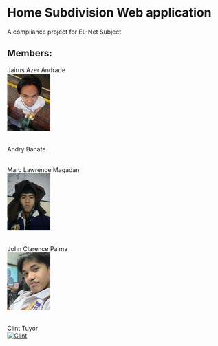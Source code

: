 # Home Subdivision Web application

A compliance project for EL-Net Subject

## Members:
Jairus Azer Andrade<br>
<a href="https://www.facebook.com/jairus.a.andrade">
    <img src="https://github.com/1mRen/Home_Subdiv_Web/blob/master/README.assets/IMG_20241220_211206_005.jpg" alt="Jairus" style="width: 100px; height: auto;">
</a> 

<br>Andry  Banate

<br>Marc Lawrence Magadan<br>
<a href="https://www.facebook.com/idzty">
    <img src="https://github.com/1mRen/Home_Subdiv_Web/blob/master/README.assets/IMG_20250131_184211_014.jpg" alt="Marc" style="width: 100px; height: auto;">
</a> 

<br>John Clarence Palma<br>
<a href="https://www.facebook.com/profile.php?id=100008272907321">
    <img src="https://github.com/1mRen/Home_Subdiv_Web/blob/master/README.assets/received_513237898314227.jpeg" alt="Clarence" style="width: 100px; height: auto;">
</a> 

<br>Clint Tuyor<br>
<a href="https://www.facebook.com/ClintTuyor21">
    <img src="https://github.com/1mRen/Home_Subdiv_Web/blob/master/README.assets/IMG_20250116_152418_277.jpg" alt="Clint" style="width: 100px; height: auto;">
</a> 
